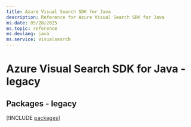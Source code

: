 ```yaml
---
title: Azure Visual Search SDK for Java
description: Reference for Azure Visual Search SDK for Java
ms.date: 05/28/2025
ms.topic: reference
ms.devlang: java
ms.service: visualsearch
---
```

# Azure Visual Search SDK for Java - legacy
## Packages - legacy
[!INCLUDE [packages](visual-search-index.md)]